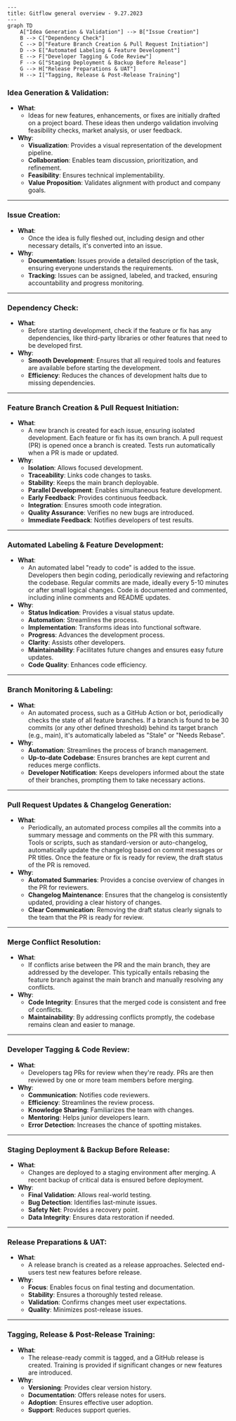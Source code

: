 ```mermaid
---
title: Gitflow general overview - 9.27.2023
---
graph TD
    A["Idea Generation & Validation"] --> B["Issue Creation"]
    B --> C["Dependency Check"]
    C --> D["Feature Branch Creation & Pull Request Initiation"]
    D --> E["Automated Labeling & Feature Development"]
    E --> F["Developer Tagging & Code Review"]
    F --> G["Staging Deployment & Backup Before Release"]
    G --> H["Release Preparations & UAT"]
    H --> I["Tagging, Release & Post-Release Training"]

```

### **Idea Generation & Validation**:

- **What**:
  - Ideas for new features, enhancements, or fixes are initially drafted on a
    project board. These ideas then undergo validation involving feasibility
    checks, market analysis, or user feedback.
- **Why**:
  - **Visualization**: Provides a visual representation of the development
    pipeline.
  - **Collaboration**: Enables team discussion, prioritization, and refinement.
  - **Feasibility**: Ensures technical implementability.
  - **Value Proposition**: Validates alignment with product and company goals.

---

### **Issue Creation**:

- **What**:
  - Once the idea is fully fleshed out, including design and other necessary
    details, it's converted into an issue.
- **Why**:
  - **Documentation**: Issues provide a detailed description of the task,
    ensuring everyone understands the requirements.
  - **Tracking**: Issues can be assigned, labeled, and tracked, ensuring
    accountability and progress monitoring.

---

### **Dependency Check**:

- **What**:
  - Before starting development, check if the feature or fix has any
    dependencies, like third-party libraries or other features that need to be
    developed first.
- **Why**:
  - **Smooth Development**: Ensures that all required tools and features are
    available before starting the development.
  - **Efficiency**: Reduces the chances of development halts due to missing
    dependencies.

---

### **Feature Branch Creation & Pull Request Initiation**:

- **What**:
  - A new branch is created for each issue, ensuring isolated development. Each
    feature or fix has its own branch. A pull request (PR) is opened once a
    branch is created. Tests run automatically when a PR is made or updated.
- **Why**:
  - **Isolation**: Allows focused development.
  - **Traceability**: Links code changes to tasks.
  - **Stability**: Keeps the main branch deployable.
  - **Parallel Development**: Enables simultaneous feature development.
  - **Early Feedback**: Provides continuous feedback.
  - **Integration**: Ensures smooth code integration.
  - **Quality Assurance**: Verifies no new bugs are introduced.
  - **Immediate Feedback**: Notifies developers of test results.

---

### **Automated Labeling & Feature Development**:

- **What**:
  - An automated label "ready to code" is added to the issue. Developers then
    begin coding, periodically reviewing and refactoring the codebase. Regular
    commits are made, ideally every 5-10 minutes or after small logical changes.
    Code is documented and commented, including inline comments and README
    updates.
- **Why**:
  - **Status Indication**: Provides a visual status update.
  - **Automation**: Streamlines the process.
  - **Implementation**: Transforms ideas into functional software.
  - **Progress**: Advances the development process.
  - **Clarity**: Assists other developers.
  - **Maintainability**: Facilitates future changes and ensures easy future
    updates.
  - **Code Quality**: Enhances code efficiency.

---

### **Branch Monitoring & Labeling**:

- **What**:
  - An automated process, such as a GitHub Action or bot, periodically checks
    the state of all feature branches. If a branch is found to be 30 commits (or
    any other defined threshold) behind its target branch (e.g., main), it's
    automatically labeled as "Stale" or "Needs Rebase".
- **Why**:
  - **Automation**: Streamlines the process of branch management.
  - **Up-to-date Codebase**: Ensures branches are kept current and reduces merge
    conflicts.
  - **Developer Notification**: Keeps developers informed about the state of
    their branches, prompting them to take necessary actions.

---

### **Pull Request Updates & Changelog Generation**:

- **What**:
  - Periodically, an automated process compiles all the commits into a summary
    message and comments on the PR with this summary. Tools or scripts, such as
    standard-version or auto-changelog, automatically update the changelog based
    on commit messages or PR titles. Once the feature or fix is ready for
    review, the draft status of the PR is removed.
- **Why**:
  - **Automated Summaries**: Provides a concise overview of changes in the PR
    for reviewers.
  - **Changelog Maintenance**: Ensures that the changelog is consistently
    updated, providing a clear history of changes.
  - **Clear Communication**: Removing the draft status clearly signals to the
    team that the PR is ready for review.

---

### **Merge Conflict Resolution**:

- **What**:
  - If conflicts arise between the PR and the main branch, they are addressed by
    the developer. This typically entails rebasing the feature branch against
    the main branch and manually resolving any conflicts.
- **Why**:
  - **Code Integrity**: Ensures that the merged code is consistent and free of
    conflicts.
  - **Maintainability**: By addressing conflicts promptly, the codebase remains
    clean and easier to manage.

---

### **Developer Tagging & Code Review**:

- **What**:
  - Developers tag PRs for review when they're ready. PRs are then reviewed by
    one or more team members before merging.
- **Why**:
  - **Communication**: Notifies code reviewers.
  - **Efficiency**: Streamlines the review process.
  - **Knowledge Sharing**: Familiarizes the team with changes.
  - **Mentoring**: Helps junior developers learn.
  - **Error Detection**: Increases the chance of spotting mistakes.

---

### **Staging Deployment & Backup Before Release**:

- **What**:
  - Changes are deployed to a staging environment after merging. A recent backup
    of critical data is ensured before deployment.
- **Why**:
  - **Final Validation**: Allows real-world testing.
  - **Bug Detection**: Identifies last-minute issues.
  - **Safety Net**: Provides a recovery point.
  - **Data Integrity**: Ensures data restoration if needed.

---

### **Release Preparations & UAT**:

- **What**:
  - A release branch is created as a release approaches. Selected end-users test
    new features before release.
- **Why**:
  - **Focus**: Enables focus on final testing and documentation.
  - **Stability**: Ensures a thoroughly tested release.
  - **Validation**: Confirms changes meet user expectations.
  - **Quality**: Minimizes post-release issues.

---

### **Tagging, Release & Post-Release Training**:

- **What**:
  - The release-ready commit is tagged, and a GitHub release is created.
    Training is provided if significant changes or new features are introduced.
- **Why**:
  - **Versioning**: Provides clear version history.
  - **Documentation**: Offers release notes for users.
  - **Adoption**: Ensures effective user adoption.
  - **Support**: Reduces support queries.
